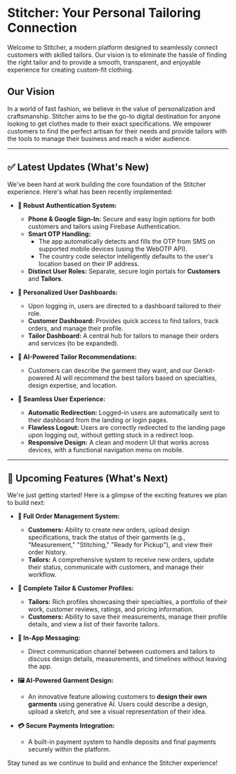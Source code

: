 # Stitcher: Your Personal Tailoring Connection

Welcome to Stitcher, a modern platform designed to seamlessly connect customers with skilled tailors. Our vision is to eliminate the hassle of finding the right tailor and to provide a smooth, transparent, and enjoyable experience for creating custom-fit clothing.

## Our Vision

In a world of fast fashion, we believe in the value of personalization and craftsmanship. Stitcher aims to be the go-to digital destination for anyone looking to get clothes made to their exact specifications. We empower customers to find the perfect artisan for their needs and provide tailors with the tools to manage their business and reach a wider audience.

---

## ✅ Latest Updates (What's New)

We've been hard at work building the core foundation of the Stitcher experience. Here's what has been recently implemented:

- **🔐 Robust Authentication System:**
  - **Phone & Google Sign-In:** Secure and easy login options for both customers and tailors using Firebase Authentication.
  - **Smart OTP Handling:**
    - The app automatically detects and fills the OTP from SMS on supported mobile devices (using the WebOTP API).
    - The country code selector intelligently defaults to the user's location based on their IP address.
  - **Distinct User Roles:** Separate, secure login portals for **Customers** and **Tailors**.

- **👤 Personalized User Dashboards:**
  - Upon logging in, users are directed to a dashboard tailored to their role.
  - **Customer Dashboard:** Provides quick access to find tailors, track orders, and manage their profile.
  - **Tailor Dashboard:** A central hub for tailors to manage their orders and services (to be expanded).

- **🤖 AI-Powered Tailor Recommendations:**
  - Customers can describe the garment they want, and our Genkit-powered AI will recommend the best tailors based on specialties, design expertise, and location.

- **🚀 Seamless User Experience:**
  - **Automatic Redirection:** Logged-in users are automatically sent to their dashboard from the landing or login pages.
  - **Flawless Logout:** Users are correctly redirected to the landing page upon logging out, without getting stuck in a redirect loop.
  - **Responsive Design:** A clean and modern UI that works across devices, with a functional navigation menu on mobile.

---

## 🔮 Upcoming Features (What's Next)

We're just getting started! Here is a glimpse of the exciting features we plan to build next:

- **📝 Full Order Management System:**
  - **Customers:** Ability to create new orders, upload design specifications, track the status of their garments (e.g., "Measurement," "Stitching," "Ready for Pickup"), and view their order history.
  - **Tailors:** A comprehensive system to receive new orders, update their status, communicate with customers, and manage their workflow.

- **👔 Complete Tailor & Customer Profiles:**
  - **Tailors:** Rich profiles showcasing their specialties, a portfolio of their work, customer reviews, ratings, and pricing information.
  - **Customers:** Ability to save their measurements, manage their profile details, and view a list of their favorite tailors.

- **💬 In-App Messaging:**
  - Direct communication channel between customers and tailors to discuss design details, measurements, and timelines without leaving the app.

- **🖼️ AI-Powered Garment Design:**
  - An innovative feature allowing customers to **design their own garments** using generative AI. Users could describe a design, upload a sketch, and see a visual representation of their idea.

- **💳 Secure Payments Integration:**
  - A built-in payment system to handle deposits and final payments securely within the platform.

Stay tuned as we continue to build and enhance the Stitcher experience!